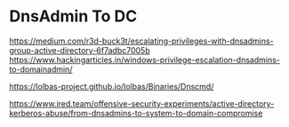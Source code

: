 # DnsAdmin To DC


https://medium.com/r3d-buck3t/escalating-privileges-with-dnsadmins-group-active-directory-6f7adbc7005b
https://www.hackingarticles.in/windows-privilege-escalation-dnsadmins-to-domainadmin/

https://lolbas-project.github.io/lolbas/Binaries/Dnscmd/

https://www.ired.team/offensive-security-experiments/active-directory-kerberos-abuse/from-dnsadmins-to-system-to-domain-compromise